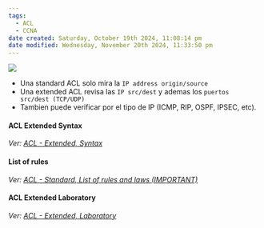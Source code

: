 ```yaml
---
tags:
  - ACL
  - CCNA
date created: Saturday, October 19th 2024, 11:08:14 pm
date modified: Wednesday, November 20th 2024, 11:33:50 pm
---
```



![](Screenshot%20from%202023-12-29%2000-35-26.png)

- Una standard ACL solo mira la `IP address origin/source`
- Una extended ACL revisa las `IP src/dest` y ademas los `puertos src/dest (TCP/UDP)`
- Tambien puede verificar por el tipo de IP (ICMP, RIP, OSPF, IPSEC, etc).

#### ACL Extended Syntax
_Ver: [ACL - Extended, Syntax](ACL%20-%20Extended,%20Syntax.md)_
#### List of rules
_Ver: [ACL - Standard, List of rules and laws (IMPORTANT)](ACL%20-%20Standard,%20List%20of%20rules%20and%20laws%20(IMPORTANT).md)_

#### ACL Extended Laboratory
_Ver: [ACL - Extended, Laboratory](ACL%20-%20Extended,%20Laboratory.md)_